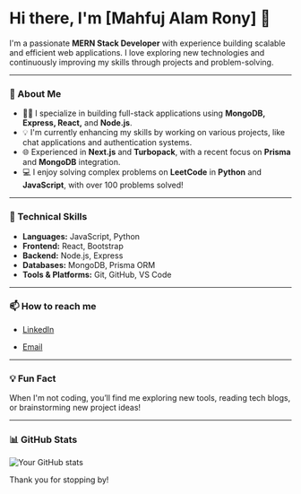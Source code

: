 # Hi there, I'm [Mahfuj Alam Rony] 👋

I'm a passionate **MERN Stack Developer** with experience building scalable and efficient web applications. I love exploring new technologies and continuously improving my skills through projects and problem-solving.

---

### 🚀 About Me
- 🧑‍💻 I specialize in building full-stack applications using **MongoDB, Express, React,** and **Node.js**.
- 💡 I'm currently enhancing my skills by working on various projects, like chat applications and authentication systems.
- 🌐 Experienced in **Next.js** and **Turbopack**, with a recent focus on **Prisma** and **MongoDB** integration.
- 💻 I enjoy solving complex problems on **LeetCode** in **Python** and **JavaScript**, with over 100 problems solved!

---

### 💼 Technical Skills
- **Languages:** JavaScript, Python
- **Frontend:** React, Bootstrap
- **Backend:** Node.js, Express
- **Databases:** MongoDB, Prisma ORM
- **Tools & Platforms:** Git, GitHub, VS Code

---

### 📫 How to reach me
- [LinkedIn](https://www.linkedin.com/in/mahfuj-alam-rony-b7a407299/)

- [Email](https://github.com/mahfujalarony/mahfujalarony/blob/main/mahfujalamrony07@gmail.com)

---

### 💡 Fun Fact
When I'm not coding, you’ll find me exploring new tools, reading tech blogs, or brainstorming new project ideas!

---

### 📊 GitHub Stats
![Your GitHub stats](https://github-readme-stats.vercel.app/api?username=mahfujalarony&show_icons=true&theme=radical)

Thank you for stopping by!
